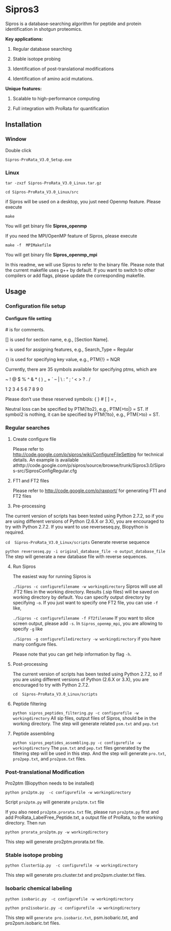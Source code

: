 # Sipros3

Sipros is a database-searching algorithm for peptide and protein identification in shotgun proteomics.

**Key applications:**

1. Regular database searching

2. Stable isotope probing

3. Identification of post-translational modifications

4. Identification of amino acid mutations.

**Unique features:**

1. Scalable to high-performance computing

2. Full integration with ProRata for quantification

## Installation

### Window

Double click

`Sipros-ProRata_V3.0_Setup.exe`

### Linux

`tar -zxzf Sipros-ProRata_V3.0_Linux.tar.gz`

`cd Sipros-ProRata_V3.0_Linux/src`

if Sipros will be used on a desktop, you just need Openmp feature. Please execute

`make`

You will get binary file **Sipros_openmp**

If you need the MPI/OpenMP feature of Sipros, please execute

`make -f  MPIMakefile`

You will get binary file **Sipros_openmp_mpi**

In this readme, we will use Sipros to refer to the binary file. Please note that the current makefile uses g++ by default. If you want to switch to other compilers or add flags, please update the corresponding makefile.

## Usage

### Configuration file setup

#### Configure file setting

\# is for comments.

[] is used for section name, e.g., [Section Name].

= is used for assigning features, e.g., Search_Type = Regular

{} is used for specifying key value, e.g., PTM{!} = NQR

Currently, there are 35 symbols available for specifying ptms, which are

~ ! @ $ % ^ & * ( ) _ + ` – | \ : ” ; ‘ < > ? . /

1 2 3 4 5 6 7 8 9 0

Please don’t use these reserved symbols: { } \# [ ] = ,

Neutral loss can be specified by PTM{1to2}, e.g., PTM{>to|} = ST. If symbol2 is nothing, it can be specified by PTM{1to}, e.g., PTM{>to} = ST.

### Regular searches

1. Create configure file

   Please refer to http://code.google.com/p/sipros/wiki/ConfigureFileSetting for technical details. An example is available athttp://code.google.com/p/sipros/source/browse/trunk/Sipros3.0/Sipros-src/SiprosConfigRegular.cfg

2. FT1 and FT2 files

   Please refer to http://code.google.com/p/raxport/ for generating FT1 and FT2 files

3. Pre-processing

  The current version of scripts has been tested using Python 2.7.2, so if you are using different versions of Python (2.6.X or 3.X), you are encouraged to try with Python 2.7.2. If you want to use reverseseq.py, Biopython is required.

  `cd  Sipros-ProRata_V3.0_Linux/scripts`
Generate reverse sequence

   `python reverseseq.py -i original_database_file -o output_database_file`
The step will generate a new database file with reverse sequences.

4. Run Sipros

   The easiest way for running Sipros is

   `./Sipros -c configurefilename -w workingdirectory`
   Sipros will use all .FT2 files in the working directory. Results (.sip files) will be saved on working directory by default. You can specify output directory by specifying `-o`. If you just want to specify one FT2 file, you can use `-f` like,

   `./Sipros -c configurefilename -f FT2filename`
   If you want to slice screen output, please add `-s`. In `Sipros_openmp_mpi`, you are allowing to specify `-g` like

   `./Sipros -g configurefiledirectory -w workingdirectory`
   if you have many configure files.

   Please note that you can get help information by flag `-h`.

5. Post-processing

   The current version of scripts has been tested using Python 2.7.2, so if you are using different versions of Python (2.6.X or 3.X), you are encouraged to try with Python 2.7.2.

   `cd  Sipros-ProRata_V3.0_Linux/scripts`

6. Peptide filtering

   `python sipros_peptides_filtering.py -c configurefile -w workingdirectory`
All sip files, output files of Sipros, should be in the working directory. The step will generate related `psm.txt` and `pep.txt`

7. Peptide assembling

   `python sipros_peptides_assembling.py -c configurefile -w workingdirectory`
   The `psm.txt` and `pep.txt` files generated by the filtering step will be used in this step. And the step will generate `pro.txt`, `pro2pep.txt`, and `pro2psm.txt` files.

### Post-translational Modification

Pro2ptm (Biopython needs to be installed)

`python pro2ptm.py  -c configurefile -w workingdirectory`

Script `pro2ptm.py` will generate `pro2ptm.txt` file

If you also need `pro2ptm.prorata.txt` file, please run `pro2ptm.py` first and add ProRata_LabelFree_Peptide.txt, a output file of ProRata, to the working directory. Then run

`python prorata_pro2ptm.py -w workingdirectory`

This step will generate pro2ptm.prorata.txt file.

### Stable isotope probing

`python ClusterSip.py  -c configurefile -w workingdirectory`

This step will generate pro.cluster.txt and pro2psm.cluster.txt files.

### Isobaric chemical labeling

`python isobaric.py  -c configurefile -w workingdirectory`

`python pro2isobaric.py -c configurefile -w workingdirectory`

This step will `generate pro.isobaric.txt`, psm.isobaric.txt, and pro2psm.isobaric.txt files.

